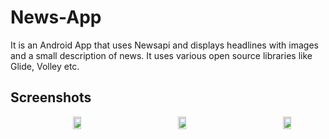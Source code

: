 # News-App
It is an Android App that uses Newsapi and displays headlines with images and a small description of news. It uses various open source libraries like Glide, Volley etc.

## Screenshots
<div style="display:flex;" >
<img style="margin-left:100px;" src="Screenshoots/Screenshot1.png" width="19%" >
<img style="margin-left:100px;" src="Screenshoots/Screenshot2.png" width="19%" >
<img style="margin-left:100px;" src="Screenshoots/Screenshot3.png" width="19%" >

</div>
